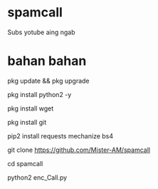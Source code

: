 # spamcall

Subs yotube aing ngab

# bahan bahan
pkg update && pkg upgrade

pkg install python2 -y

pkg install wget

pkg install git

pip2 install requests mechanize bs4

git clone https://github.com/Mister-AM/spamcall

cd spamcall

python2 enc_Call.py

